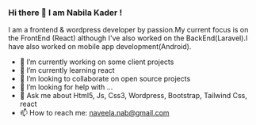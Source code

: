 ### Hi there 👋 I am Nabila Kader !
I am a  frontend & wordpress developer by passion.My current focus is on the FrontEnd (React) although I've also worked on the BackEnd(Laravel).I have also worked on mobile app development(Android).

- 🔭 I’m currently working on some client projects
- 🌱 I’m currently learning react
- 👯 I’m looking to collaborate on open source projects
- 🤔 I’m looking for help with ...
- 💬 Ask me about Html5, Js, Css3, Wordpress, Bootstrap, Tailwind Css, react 
- 📫 How to reach me: naveela.nab@gmail.com 

    
